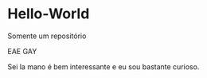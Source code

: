 # Hello-World
Somente um repositório

EAE GAY


Sei la mano é bem interessante e eu sou bastante curioso.
